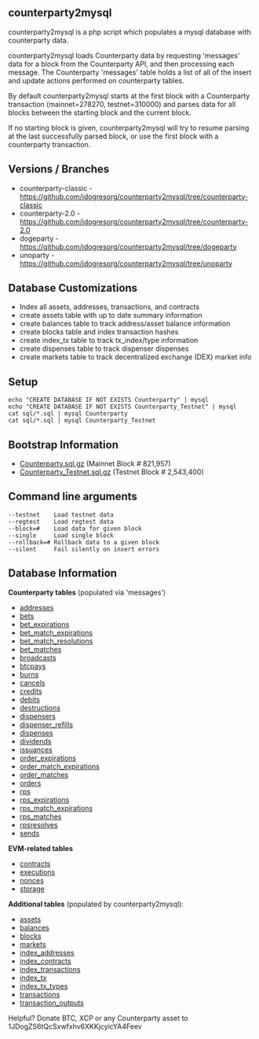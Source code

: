 counterparty2mysql
---
counterparty2mysql is a php script which populates a mysql database with counterparty data.

counterparty2mysql loads Counterparty data by requesting 'messages' data for a block from the Counterparty API, and then processing each message. The Counterparty 'messages' table holds a list of all of the insert and update actions performed on counterparty tables.

By default counterparty2mysql starts at the first block with a Counterparty transaction (mainnet=278270, testnet=310000) and parses data for all blocks between the starting block and the current block.

If no starting block is given, counterparty2mysql will try to resume parsing at the last successfully parsed block, or use the first block with a counterparty transaction.

Versions / Branches
---
- counterparty-classic - https://github.com/jdogresorg/counterparty2mysql/tree/counterparty-classic
- counterparty-2.0 - https://github.com/jdogresorg/counterparty2mysql/tree/counterparty-2.0
- dogeparty - https://github.com/jdogresorg/counterparty2mysql/tree/dogeparty
- unoparty - https://github.com/jdogresorg/counterparty2mysql/tree/unoparty

Database Customizations
---
- Index all assets, addresses, transactions, and contracts
- create assets table with up to date summary information
- create balances table to track address/asset balance information
- create blocks table and index transaction hashes
- create index_tx table to track tx_index/type information
- create dispenses table to track dispenser dispenses
- create markets table to track decentralized exchange (DEX) market info

Setup
---
```cd counterparty2mysql/
echo "CREATE DATABASE IF NOT EXISTS Counterparty" | mysql
echo "CREATE DATABASE IF NOT EXISTS Counterparty_Testnet" | mysql
cat sql/*.sql | mysql Counterparty
cat sql/*.sql | mysql Counterparty_Testnet
```

Bootstrap Information
---
- [Counterparty.sql.gz](bootstrap/Counterparty.sql.gz) (Mainnet Block # 821,957)
- [Counterparty_Testnet.sql.gz](bootstrap/Counterparty_Testnet.sql.gz) (Testnet Block # 2,543,400)

Command line arguments 
---
```
--testnet    Load testnet data
--regtest    Load regtest data
--block=#    Load data for given block
--single     Load single block
--rollback=# Rollback data to a given block
--silent     Fail silently on insert errors
```

Database Information
---
**Counterparty tables** (populated via 'messages')
- [addresses](sql/addresses.sql)
- [bets](sql/bets.sql)
- [bet_expirations](sql/bet_expirations.sql)
- [bet_match_expirations](sql/bet_match_expirations.sql)
- [bet_match_resolutions](sql/bet_match_resolutions.sql)
- [bet_matches](sql/bet_matches.sql)
- [broadcasts](sql/broadcasts.sql)
- [btcpays](sql/btcpays.sql)
- [burns](sql/burns.sql)
- [cancels](sql/cancels.sql)
- [credits](sql/credits.sql)
- [debits](sql/debits.sql)
- [destructions](sql/destructions.sql)
- [dispensers](sql/dispensers.sql)
- [dispenser_refills](sql/dispenser_refills.sql)
- [dispenses](sql/dispenses.sql)
- [dividends](sql/dividends.sql)
- [issuances](sql/issuances.sql)
- [order_expirations](sql/order_expirations.sql)
- [order_match_expirations](sql/order_match_expirations.sql)
- [order_matches](sql/order_matches.sql)
- [orders](sql/orders.sql)
- [rps](sql/rps.sql)
- [rps_expirations](sql/rps_expirations.sql)
- [rps_match_expirations](sql/rps_match_expirations.sql)
- [rps_matches](sql/rps_matches.sql)
- [rpsresolves](sql/rpsresolves.sql)
- [sends](sql/sends.sql)

**EVM-related tables**
- [contracts](sql/contracts.sql)
- [executions](sql/executions.sql)
- [nonces](sql/nonces.sql)
- [storage](sql/storage.sql)

**Additional tables** (populated by counterparty2mysql):
- [assets](sql/assets.sql)
- [balances](sql/balances.sql)
- [blocks](sql/blocks.sql)
- [markets](sql/markets.sql)
- [index_addresses](sql/index_addresses.sql)
- [index_contracts](sql/index_contracts.sql)
- [index_transactions](sql/index_transactions.sql)
- [index_tx](sql/index_tx.sql)
- [index_tx_types](sql/index_tx_types.sql)
- [transactions](sql/transactions.sql)
- [transaction_outputs](sql/transaction_outputs.sql)

Helpful? Donate BTC, XCP or any Counterparty asset to 1JDogZS6tQcSxwfxhv6XKKjcyicYA4Feev